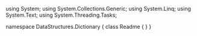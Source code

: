 ﻿using System;
using System.Collections.Generic;
using System.Linq;
using System.Text;
using System.Threading.Tasks;

namespace DataStructures.Dictionary
{
    class Readme
    {
    }
}
